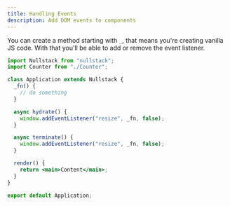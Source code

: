 ```yaml
---
title: Handling Events
description: Add DOM events to components
---
```


You can create a method starting with `_`, that means you're creating vanilla JS code. With that you'll be able to add or remove the event listener.

```jsx
import Nullstack from "nullstack";
import Counter from "./Counter";

class Application extends Nullstack {
  _fn() {
    // do something
  }

  async hydrate() {
    window.addEventListener("resize", _fn, false);
  }

  async terminate() {
    window.addEventListener("resize", _fn, false);
  }

  render() {
    return <main>Content</main>;
  }
}

export default Application;
```
